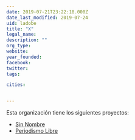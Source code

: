 ```yaml
---
date: 2019-07-21T23:22:18.000Z
date_last_modified: 2019-07-24
uid: ladobe
title: "X"
legal_name: 
description: ""
org_type: 
website: 
year_founded: 
facebook: 
twitter: 
tags:

cities: 


---
```


Esta organización tiene los siguientes proyectos:

- [Sin Nombre](/proyectos/sin-nombre)
- [Periodismo Libre](/proyectos/periodismo-libre)
